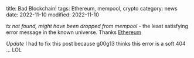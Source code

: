 title: Bad Blockchain!
tags: Ethereum, mempool, crypto
category: news
date: 2022-11-10
modified: 2022-11-10

*tx not found, might have been dropped from mempool* - the least satisfying error message in the known universe.  Thanks [Ethereum](https://ethereum.org/)

*Update* I had to fix this post because g00g13 thinks this error is a soft 404 ... LOL
